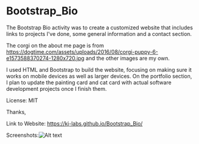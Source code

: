 # Bootstrap_Bio

The Bootstrap Bio activity was to create a customized website that includes links to projects I've done, some general information and a contact section. 

The corgi on the about me page is from https://dogtime.com/assets/uploads/2016/08/corgi-puppy-6-e1573588370274-1280x720.jpg  and the other images are my own. 

I used HTML and Bootstrap to build the website, focusing on making sure it works on mobile devices as well as larger devices. On the portfolio section, I plan to update the painting card and cat card with actual software development projects once I finish them. 

License: MIT

Thanks, 

Link to Website: https://kj-labs.github.io/Bootstrap_Bio/

Screenshots:![Alt text](https://github.com/KJ-Labs/Bootstrap_Bio/blob/master/Screenshots.PNG "Screenshots")

